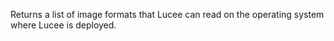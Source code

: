 Returns a list of image formats that Lucee can read on the operating system where Lucee is deployed.